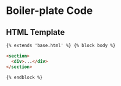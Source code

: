 # Boiler-plate Code

## HTML Template

```html
{% extends 'base.html' %} {% block body %}

<section>
  <div>...</div>
</section>

{% endblock %}
```
